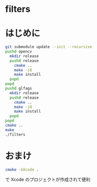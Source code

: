 # filters

# はじめに

```bash
git submodule update --init --recursive
pushd opencv
  mkdir release
  pushd release
    cmake ..
    make -j8
    make install
  popd
popd
pushd glfags
  mkdir release
  pushd release
    cmake ..
    make -j8
    make install
  popd
popd
cmake ..
make
./filters
```

# おまけ

```bash
cmake -GXcode .
```

で Xcode のプロジェクトが作成されて便利
